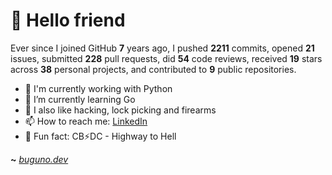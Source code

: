 # 🤖 Hello friend

Ever since I joined GitHub **7** years ago, I pushed **2211** commits, opened **21** issues, submitted **228** pull requests, did **54** code reviews, received **19** stars across **38** personal projects, and contributed to **9** public repositories.

- 🐍 I'm currently working with Python
- 🌱 I’m currently learning Go
- 🔭 I also like hacking, lock picking and firearms
- 📫 How to reach me: [LinkedIn](https://www.linkedin.com/in/brunodesouzabezerra/)
- 🤡 Fun fact: CB⚡DC - Highway to Hell

**~** [_buguno.dev_](https://buguno.dev)

